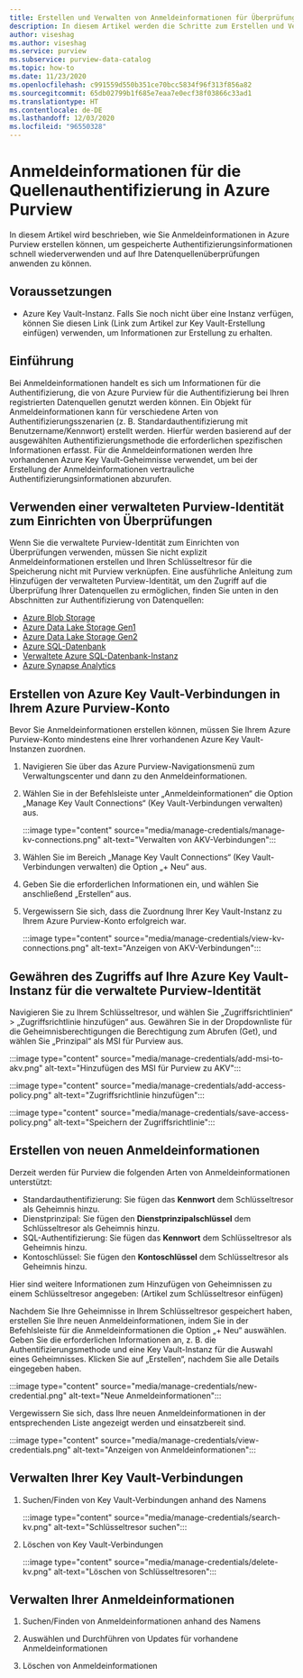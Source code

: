 ```yaml
---
title: Erstellen und Verwalten von Anmeldeinformationen für Überprüfungen
description: In diesem Artikel werden die Schritte zum Erstellen und Verwalten von Anmeldeinformationen in Azure Purview beschrieben.
author: viseshag
ms.author: viseshag
ms.service: purview
ms.subservice: purview-data-catalog
ms.topic: how-to
ms.date: 11/23/2020
ms.openlocfilehash: c991559d550b351ce70bcc5834f96f313f856a82
ms.sourcegitcommit: 65db02799b1f685e7eaa7e0ecf38f03866c33ad1
ms.translationtype: HT
ms.contentlocale: de-DE
ms.lasthandoff: 12/03/2020
ms.locfileid: "96550328"
---
```

# <a name="credentials-for-source-authentication-in-azure-purview"></a>Anmeldeinformationen für die Quellenauthentifizierung in Azure Purview

In diesem Artikel wird beschrieben, wie Sie Anmeldeinformationen in Azure Purview erstellen können, um gespeicherte Authentifizierungsinformationen schnell wiederverwenden und auf Ihre Datenquellenüberprüfungen anwenden zu können.

## <a name="prerequisites"></a>Voraussetzungen

* Azure Key Vault-Instanz. Falls Sie noch nicht über eine Instanz verfügen, können Sie diesen Link (Link zum Artikel zur Key Vault-Erstellung einfügen) verwenden, um Informationen zur Erstellung zu erhalten.

## <a name="introduction"></a>Einführung
Bei Anmeldeinformationen handelt es sich um Informationen für die Authentifizierung, die von Azure Purview für die Authentifizierung bei Ihren registrierten Datenquellen genutzt werden können. Ein Objekt für Anmeldeinformationen kann für verschiedene Arten von Authentifizierungsszenarien (z. B. Standardauthentifizierung mit Benutzername/Kennwort) erstellt werden. Hierfür werden basierend auf der ausgewählten Authentifizierungsmethode die erforderlichen spezifischen Informationen erfasst. Für die Anmeldeinformationen werden Ihre vorhandenen Azure Key Vault-Geheimnisse verwendet, um bei der Erstellung der Anmeldeinformationen vertrauliche Authentifizierungsinformationen abzurufen.

## <a name="using-purview-managed-identity-to-set-up-scans"></a>Verwenden einer verwalteten Purview-Identität zum Einrichten von Überprüfungen
Wenn Sie die verwaltete Purview-Identität zum Einrichten von Überprüfungen verwenden, müssen Sie nicht explizit Anmeldeinformationen erstellen und Ihren Schlüsseltresor für die Speicherung nicht mit Purview verknüpfen. Eine ausführliche Anleitung zum Hinzufügen der verwalteten Purview-Identität, um den Zugriff auf die Überprüfung Ihrer Datenquellen zu ermöglichen, finden Sie unten in den Abschnitten zur Authentifizierung von Datenquellen:

- [Azure Blob Storage](register-scan-azure-blob-storage-source.md#setting-up-authentication-for-a-scan)
- [Azure Data Lake Storage Gen1](register-scan-adls-gen1.md#setting-up-authentication-for-a-scan)
- [Azure Data Lake Storage Gen2](register-scan-adls-gen2.md#setting-up-authentication-for-a-scan)
- [Azure SQL-Datenbank](register-scan-azure-sql-database.md)
- [Verwaltete Azure SQL-Datenbank-Instanz](register-scan-azure-sql-database-managed-instance.md#setting-up-authentication-for-a-scan)
- [Azure Synapse Analytics](register-scan-azure-synapse-analytics.md#setting-up-authentication-for-a-scan)

## <a name="create-azure-key-vaults-connections-in-your-azure-purview-account"></a>Erstellen von Azure Key Vault-Verbindungen in Ihrem Azure Purview-Konto

Bevor Sie Anmeldeinformationen erstellen können, müssen Sie Ihrem Azure Purview-Konto mindestens eine Ihrer vorhandenen Azure Key Vault-Instanzen zuordnen.

1. Navigieren Sie über das Azure Purview-Navigationsmenü zum Verwaltungscenter und dann zu den Anmeldeinformationen.

2. Wählen Sie in der Befehlsleiste unter „Anmeldeinformationen“ die Option „Manage Key Vault Connections“ (Key Vault-Verbindungen verwalten) aus.

    :::image type="content" source="media/manage-credentials/manage-kv-connections.png" alt-text="Verwalten von AKV-Verbindungen":::

3. Wählen Sie im Bereich „Manage Key Vault Connections“ (Key Vault-Verbindungen verwalten) die Option „+ Neu“ aus. 

4. Geben Sie die erforderlichen Informationen ein, und wählen Sie anschließend „Erstellen“ aus.

5. Vergewissern Sie sich, dass die Zuordnung Ihrer Key Vault-Instanz zu Ihrem Azure Purview-Konto erfolgreich war.

    :::image type="content" source="media/manage-credentials/view-kv-connections.png" alt-text="Anzeigen von AKV-Verbindungen":::

## <a name="grant-the-purview-managed-identity-access-to-your-azure-key-vault"></a>Gewähren des Zugriffs auf Ihre Azure Key Vault-Instanz für die verwaltete Purview-Identität

Navigieren Sie zu Ihrem Schlüsseltresor, und wählen Sie „Zugriffsrichtlinien“ > „Zugriffsrichtlinie hinzufügen“ aus. Gewähren Sie in der Dropdownliste für die Geheimnisberechtigungen die Berechtigung zum Abrufen (Get), und wählen Sie „Prinzipal“ als MSI für Purview aus. 

:::image type="content" source="media/manage-credentials/add-msi-to-akv.png" alt-text="Hinzufügen des MSI für Purview zu AKV":::


:::image type="content" source="media/manage-credentials/add-access-policy.png" alt-text="Zugriffsrichtlinie hinzufügen":::


:::image type="content" source="media/manage-credentials/save-access-policy.png" alt-text="Speichern der Zugriffsrichtlinie":::

## <a name="create-a-new-credential"></a>Erstellen von neuen Anmeldeinformationen

Derzeit werden für Purview die folgenden Arten von Anmeldeinformationen unterstützt:
* Standardauthentifizierung: Sie fügen das **Kennwort** dem Schlüsseltresor als Geheimnis hinzu.
* Dienstprinzipal: Sie fügen den **Dienstprinzipalschlüssel** dem Schlüsseltresor als Geheimnis hinzu. 
* SQL-Authentifizierung: Sie fügen das **Kennwort** dem Schlüsseltresor als Geheimnis hinzu.
* Kontoschlüssel: Sie fügen den **Kontoschlüssel** dem Schlüsseltresor als Geheimnis hinzu.

Hier sind weitere Informationen zum Hinzufügen von Geheimnissen zu einem Schlüsseltresor angegeben: (Artikel zum Schlüsseltresor einfügen)

Nachdem Sie Ihre Geheimnisse in Ihrem Schlüsseltresor gespeichert haben, erstellen Sie Ihre neuen Anmeldeinformationen, indem Sie in der Befehlsleiste für die Anmeldeinformationen die Option „+ Neu“ auswählen. Geben Sie die erforderlichen Informationen an, z. B. die Authentifizierungsmethode und eine Key Vault-Instanz für die Auswahl eines Geheimnisses. Klicken Sie auf „Erstellen“, nachdem Sie alle Details eingegeben haben.

:::image type="content" source="media/manage-credentials/new-credential.png" alt-text="Neue Anmeldeinformationen":::

Vergewissern Sie sich, dass Ihre neuen Anmeldeinformationen in der entsprechenden Liste angezeigt werden und einsatzbereit sind.

:::image type="content" source="media/manage-credentials/view-credentials.png" alt-text="Anzeigen von Anmeldeinformationen":::

## <a name="manage-your-key-vault-connections"></a>Verwalten Ihrer Key Vault-Verbindungen

1. Suchen/Finden von Key Vault-Verbindungen anhand des Namens

    :::image type="content" source="media/manage-credentials/search-kv.png" alt-text="Schlüsseltresor suchen":::

1. Löschen von Key Vault-Verbindungen
 
    :::image type="content" source="media/manage-credentials/delete-kv.png" alt-text="Löschen von Schlüsseltresoren":::

## <a name="manage-your-credentials"></a>Verwalten Ihrer Anmeldeinformationen

1. Suchen/Finden von Anmeldeinformationen anhand des Namens
  
2. Auswählen und Durchführen von Updates für vorhandene Anmeldeinformationen

3. Löschen von Anmeldeinformationen